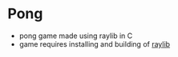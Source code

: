 # Pong
- pong game made using raylib in C
- game requires installing and building of [raylib](https://github.com/raysan5/raylib)
